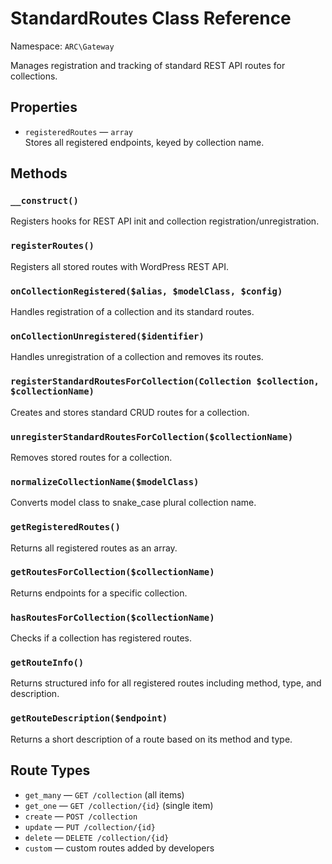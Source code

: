 # StandardRoutes Class Reference

Namespace: `ARC\Gateway`

Manages registration and tracking of standard REST API routes for collections.

## Properties

- `registeredRoutes` — `array`  
  Stores all registered endpoints, keyed by collection name.

## Methods

### `__construct()`
Registers hooks for REST API init and collection registration/unregistration.

### `registerRoutes()`
Registers all stored routes with WordPress REST API.

### `onCollectionRegistered($alias, $modelClass, $config)`
Handles registration of a collection and its standard routes.

### `onCollectionUnregistered($identifier)`
Handles unregistration of a collection and removes its routes.

### `registerStandardRoutesForCollection(Collection $collection, $collectionName)`
Creates and stores standard CRUD routes for a collection.

### `unregisterStandardRoutesForCollection($collectionName)`
Removes stored routes for a collection.

### `normalizeCollectionName($modelClass)`
Converts model class to snake_case plural collection name.

### `getRegisteredRoutes()`
Returns all registered routes as an array.

### `getRoutesForCollection($collectionName)`
Returns endpoints for a specific collection.

### `hasRoutesForCollection($collectionName)`
Checks if a collection has registered routes.

### `getRouteInfo()`
Returns structured info for all registered routes including method, type, and description.

### `getRouteDescription($endpoint)`
Returns a short description of a route based on its method and type.

## Route Types

- `get_many` — `GET /collection` (all items)  
- `get_one`  — `GET /collection/{id}` (single item)  
- `create`   — `POST /collection`  
- `update`   — `PUT /collection/{id}`  
- `delete`   — `DELETE /collection/{id}`  
- `custom`   — custom routes added by developers
